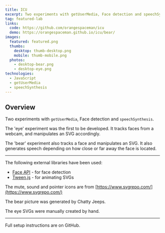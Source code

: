 ```yaml
---
title: ICU
excerpt: Two experiments with getUserMedia, Face detection and speechSynthesis.
tag: featured-lab
links:
  code: https://github.com/orangespaceman/icu
  demo: https://orangespaceman.github.io/icu/bear/
images:
  featured: featured.png
  thumbs:
    desktop: thumb-desktop.png
    mobile: thumb-mobile.png
  photos:
    - desktop-bear.png
    - desktop-eye.png
technologies:
  - JavaScript
  - getUserMedia
  - speechSynthesis
---
```


## Overview

Two experiments with `getUserMedia`, Face detection and `speechSynthesis`.

The 'eye' experiment was the first to be developed. It tracks faces from a webcam, and manipulates an SVG accordingly.

The 'bear' experiment also tracks a face and manipulates an SVG. It also generates speech depending on how close or far away the face is located.

---

The following external libraries have been used:

- [Face API](https://justadudewhohacks.github.io/face-api.js/docs/) - for face detection
- [Tween.js](https://tweenjs.github.io/tween.js/) - for animating SVGs

The mute, sound and pointer icons are from [https://www.svgrepo.com/](https://www.svgrepo.com/)

The bear picture was generated by Chatty Jeeps.

The eye SVGs were manually created by hand.

---

Full setup instructions are on GitHub.
